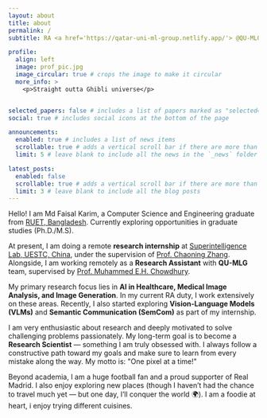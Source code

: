 ```yaml
---
layout: about
title: about
permalink: /
subtitle: RA <a href='https://qatar-uni-ml-group.netlify.app/'> @QU-MLG</a>. Khulna, Bangladesh. ,<a href="mailto:itsfaisalkarim@gmail.com?subject=Research%20Collaboration">Email Me</a>

profile:
  align: left
  image: prof_pic.jpg
  image_circular: true # crops the image to make it circular
  more_info: >
    <p>Straight outta Ghibli universe</p>


selected_papers: false # includes a list of papers marked as "selected={true}"
social: true # includes social icons at the bottom of the page

announcements:
  enabled: true # includes a list of news items
  scrollable: true # adds a vertical scroll bar if there are more than 3 news items
  limit: 5 # leave blank to include all the news in the `_news` folder

latest_posts:
  enabled: false
  scrollable: true # adds a vertical scroll bar if there are more than 3 new posts items
  limit: 3 # leave blank to include all the blog posts
---
```


Hello! I am Md Faisal Karim, a Computer Science and Engineering graduate from [RUET, Bangladesh](https://www.ruet.ac.bd/). Currently exploring opportunities in graduate studies (Ph.D./M.S).

At present, I am doing a remote **research internship** at [Superintelligence Lab, UESTC, China](https://en.uestc.edu.cn/), under the supervision of [Prof. Chaoning Zhang](https://www.linkedin.com/in/chaoning-zhang-7b277699/). Alongside, I am working remotely as a **Research Assistant** with **QU-MLG** team, supervised by [Prof. Muhammed E.H. Chowdhury](https://sites.google.com/view/mchowdhury).

My primary research focus lies in **AI in Healthcare, Medical Image Analysis, and Image Generation**. In my current RA duty, I work extensively on these areas. Recently, I also started exploring **Vision-Language Models (VLMs)** and **Semantic Communication (SemCom)** as part of my internship.

I am very enthusiastic about research and deeply motivated to solve challenging problems passionately. My long-term goal is to become a **Research Scientist** — something I am truly obsessed with. I always follow a constructive path toward my goals and make sure to learn from every mistake along the way.
My motto is: "One pixel at a time!"

Beyond academia, I am a huge football fan and a proud supporter of Real Madrid. I also enjoy exploring new places (though I haven’t had the chance to travel much yet — but one day, I’ll conquer the world 🌍). I am a foodie at heart, i enjoy trying different cuisines.




<!-- Write your biography here. Tell the world about yourself. Link to your favorite [subreddit](http://reddit.com). You can put a picture in, too. The code is already in, just name your picture `prof_pic.jpg` and put it in the `img/` folder.

Put your address / P.O. box / other info right below your picture. You can also disable any of these elements by editing `profile` property of the YAML header of your `_pages/about.md`. Edit `_bibliography/papers.bib` and Jekyll will render your [publications page](/al-folio/publications/) automatically.

Link to your social media connections, too. This theme is set up to use [Font Awesome icons](https://fontawesome.com/) and [Academicons](https://jpswalsh.github.io/academicons/), like the ones below. Add your Facebook, Twitter, LinkedIn, Google Scholar, or just disable all of them. -->
